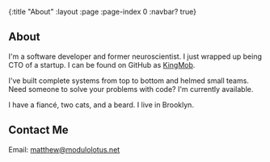 {:title "About"
 :layout :page
 :page-index 0
 :navbar? true}

## About

I'm a software developer and former neuroscientist. I just wrapped up being CTO of a startup. I can be found on GitHub as [KingMob](https://github.com/KingMob/).

I've built complete systems from top to bottom and helmed small teams. Need someone to solve your problems with code? I'm currently available.

I have a fiancé, two cats, and a beard. I live in Brooklyn.

## Contact Me

Email: <a href="mailto:matthew@modulolotus.net">matthew@modulolotus.net</a>
